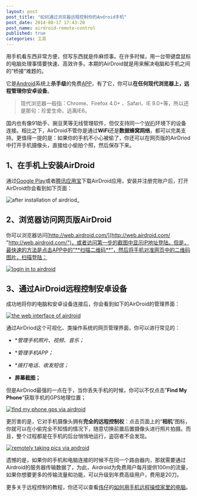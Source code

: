 ```yaml
---
layout: post
post_title: "如何通过浏览器远程控制你的Android手机"
post_date: 2014-08-17 17:43:20
post_name: airdroid-remote-control
published: true
categories: 工具
---
```


用手机看东西非常方便，但写东西就是件麻烦事。在许多时候，用一台带键盘鼠标的电脑处理事情要快速、高效许多。本期的AirDroid就是用来解决电脑和手机之间的“桥接”难题的。

它是[Android](http://www.banpie.info/tag/Android)系统上**杀手级**的免费[APP](http://www.banpie.info/tag/app/)，有了它，你可以**在任何现代浏览器上，远程管理你安卓设备**。

> 现代浏览器一般指：Chrome、Firefox 4.0+ 、Safari、IE 9.0+等，所以还是那句：珍爱生命，远离IE6。

国内也有像91助手、豌豆荚等无线管理软件，但仅支持同一个[WiFi](http://www.banpie.info/tag/wifi)环境下的设备连接。相比之下，AirDroid不管你是通过**WiFi**还是**数据蜂窝网络**，都可以完美支持。更值得一提的是：如果你的手机不小心被偷了，你还可以在网页版的AirDriod中打开手机摄像头，直接给小偷拍个照，然后保存下来。

## 1、在手机上安装**AirDroid**

通过[Google Play](https://play.google.com/store/apps/details?id=com.sand.airdroid&amp;referrer=utm_source%3Dairdroid%26utm_medium%3Dhomepage)或者[腾讯应用宝](http://a.myapp.com/h/single.jsp?appid=86641&amp;g_f=990939)下载AirDroid应用，安装并注册完账户后，打开AirDroid你会看到如下页面：

![after installation of airdriod_](http://7arnhx.com1.z0.glb.clouddn.com/wp-content/uploads/2014/08/afterinstallationofairdriod__thumb.jpg "after installation of airdriod_")

## **2、浏览器访问网页版AirDroid**

你可以浏览器访问[http://web.airdroid.com/](http://web.airdroid.com/ "http://web.airdroid.com/")，或者访问第一步的截图中显示IP地址登陆。但是，最快速的方法是点击APP中的“**扫描二维码**”，然后将手机对准网页中的二维码图片，扫描登陆：

[![login in to airdroid](http://7arnhx.com1.z0.glb.clouddn.com/wp-content/uploads/2014/08/loginintoairdroid_thumb.jpg "login in to airdroid")](http://7arnhx.com1.z0.glb.clouddn.com/wp-content/uploads/2014/08/loginintoairdroid.jpg)

## 3、通过**AirDroid**远程控制安卓设备

成功地将你的电脑和安卓设备连接后，你会看到如下的AirDroid的管理界面：

[![the web interface of airdroid](http://7arnhx.com1.z0.glb.clouddn.com/wp-content/uploads/2014/08/thewebinterfaceofairdroid_thumb.png "the web interface of airdroid")](http://7arnhx.com1.z0.glb.clouddn.com/wp-content/uploads/2014/08/thewebinterfaceofairdroid.png)

通过AirDriod这个可视化、类操作系统的网页管理界面，你可以进行常见的：

*   **管理手机照片、视频、音乐；*

*   **管理手机APP；*

*   **拨打电话、收发短信；*

*   **屏幕截图；**

但是AirDriod最强的一点在于，当你丢失手机的时候，你可以不仅点击”**Find My Phone**“获取手机的GPS地理位置；

[![find my phone gps via airdroid](http://7arnhx.com1.z0.glb.clouddn.com/wp-content/uploads/2014/08/findmyphonegpsviaairdroid_thumb.png "find my phone gps via airdroid")](http://7arnhx.com1.z0.glb.clouddn.com/wp-content/uploads/2014/08/findmyphonegpsviaairdroid.png)

更厉害的是，它对手机摄像头拥有**完全的远程控制权**：点击页面上的“**相机**”图标，你就可以在小偷完全不知情的情况下，随意切换前置后置摄像头进行照片拍摄。而且，整个过程都是在手机的后台悄悄地运行，盗窃者不会发现。

[![remotely taking pics via android](http://7arnhx.com1.z0.glb.clouddn.com/wp-content/uploads/2014/08/remotelytakingpicsviaandroid_thumb.jpg "remotely taking pics via android")](http://7arnhx.com1.z0.glb.clouddn.com/wp-content/uploads/2014/08/remotelytakingpicsviaandroid.jpg)

遗憾的是，如果你的手机和电脑连接的时候不在同一个路由器内，那就需要通过Airdroid的服务器传输数据了，为此，Airdroid为免费用户每月提供100m的流量，如果你想要更多的传输流量和功能，可以升级到年费高级用户，费用是20刀。

更多关于远程控制的教程，你还可以查看[伟仔](http://www.banpie.info/author/ybw1990/)的[如何用手机远程操控家里的电脑](http://www.banpie.info/splashtop-remote-control/)。